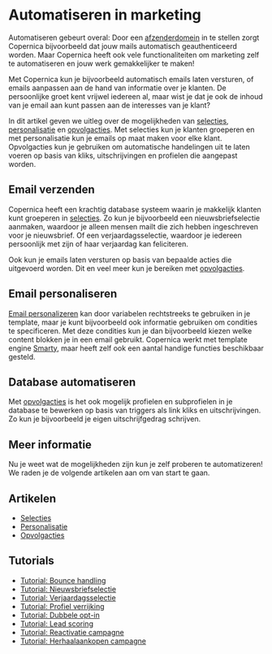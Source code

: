 # Automatiseren in marketing

Automatiseren gebeurt overal: Door een [afzenderdomein](./quick-sender-domain-guide) 
in te stellen zorgt Copernica bijvoorbeeld dat jouw mails automatisch 
geauthenticeerd worden. Maar Copernica heeft ook vele functionaliteiten 
om marketing zelf te automatiseren en jouw werk gemakkelijker te maken!

Met Copernica kun je bijvoorbeeld automatisch emails laten versturen, of 
emails aanpassen aan de hand van informatie over je klanten. De persoonlijke 
groet kent vrijwel iedereen al, maar wist je dat je ook de inhoud van je 
email aan kunt passen aan de interesses van je klant?

In dit artikel geven we uitleg over de mogelijkheden van 
[selecties](./selections-introduction), [personalisatie](./personalization) 
en [opvolgacties](./followups). Met selecties kun je klanten groeperen en 
met personalisatie kun je emails op maat maken voor elke klant. Opvolgacties 
kun je gebruiken om automatische handelingen uit te laten voeren op basis 
van kliks, uitschrijvingen en profielen die aangepast worden.

## Email verzenden

Copernica heeft een krachtig database systeem waarin je makkelijk 
klanten kunt groeperen in [selecties](./selections-introduction). Zo kun 
je bijvoorbeeld een nieuwsbriefselectie aanmaken, waardoor je alleen 
mensen mailt die zich hebben ingeschreven voor je nieuwsbrief. Of een 
verjaardagsselectie, waardoor je iedereen persoonlijk met zijn of haar 
verjaardag kan feliciteren.

Ook kun je emails laten versturen op basis van bepaalde acties die uitgevoerd 
worden. Dit en veel meer kun je bereiken met [opvolgacties](./followups).

## Email personaliseren

[Email personalizeren](./personalization) kan door variabelen rechtstreeks 
te gebruiken in je template, maar je kunt bijvoorbeeld ook informatie 
gebruiken om condities te specificeren. Met deze condities kun je dan 
bijvoorbeeld kiezen welke content blokken je in een email gebruikt. 
Copernica werkt met template engine [Smarty](https://www.smarty.net/), 
maar heeft zelf ook een aantal handige functies beschikbaar gesteld.

## Database automatiseren

Met [opvolgacties](./followups) is het ook mogelijk profielen en subprofielen 
in je database te bewerken op basis van triggers als link kliks en uitschrijvingen. 
Zo kun je bijvoorbeeld je eigen uitschrijfgedrag schrijven.

## Meer informatie

Nu je weet wat de mogelijkheden zijn kun je zelf proberen te automatizeren! 
We raden je de volgende artikelen aan om van start te gaan.

## Artikelen

* [Selecties](./selections-introduction)
* [Personalisatie](./personalization)
* [Opvolgacties](./followups)

## Tutorials

* [Tutorial: Bounce handling](./automatically-process-bounces) 
* [Tutorial: Nieuwsbriefselectie](./create-a-mailing-list)
* [Tutorial: Verjaardagsselectie](./how-to-create-a-birthday-selection)
* [Tutorial: Profiel verrijking](./campaign-tutorial-profile-enrichment)
* [Tutorial: Dubbele opt-in](./campaign-tutorial-double-opt-in)
* [Tutorial: Lead scoring](./campaign-tutorial-lead-scoring)
* [Tutorial: Reactivatie campagne](./campaign-tutorial-reactivation)
* [Tutorial: Herhaalaankopen campagne](./campaign-tutorial-repeat-purchase)
